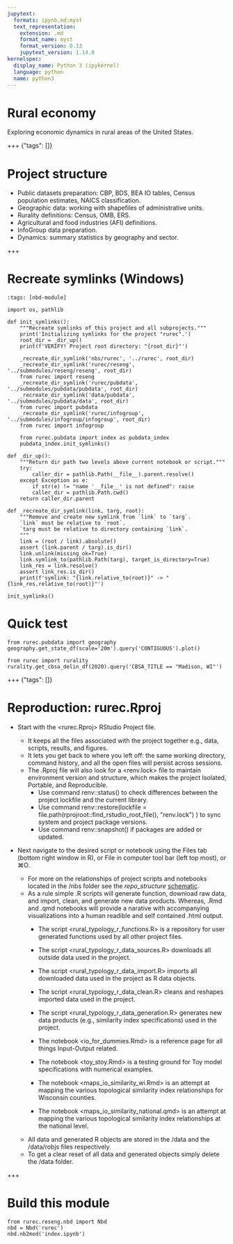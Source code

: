 ```yaml
---
jupytext:
  formats: ipynb,md:myst
  text_representation:
    extension: .md
    format_name: myst
    format_version: 0.13
    jupytext_version: 1.14.0
kernelspec:
  display_name: Python 3 (ipykernel)
  language: python
  name: python3
---
```


# Rural economy

Exploring economic dynamics in rural areas of the United States.

+++ {"tags": []}

# Project structure
 
- Public datasets preparation: CBP, BDS, BEA IO tables, Census population estimates, NAICS classification.
- Geographic data: working with shapefiles of administrative units.
- Rurality definitions: Census, OMB, ERS.
- Agricultural and food industries (AFI) definitions.
- InfoGroup data preparation.
- Dynamics: summary statistics by geography and sector.

+++

# Recreate symlinks (Windows)

```{code-cell} ipython3
:tags: [nbd-module]

import os, pathlib

def init_symlinks():
    """Recreate symlinks of this project and all subprojects."""
    print('Initializing symlinks for the project "rurec".')
    root_dir = _dir_up()
    print(f'VERIFY! Project root directory: "{root_dir}"')
    
    _recreate_dir_symlink('nbs/rurec', '../rurec', root_dir)
    _recreate_dir_symlink('rurec/reseng', '../submodules/reseng/reseng', root_dir)
    from rurec import reseng
    _recreate_dir_symlink('rurec/pubdata', '../submodules/pubdata/pubdata', root_dir)
    _recreate_dir_symlink('data/pubdata', '../submodules/pubdata/data', root_dir)
    from rurec import pubdata
    _recreate_dir_symlink('rurec/infogroup', '../submodules/infogroup/infogroup', root_dir)
    from rurec import infogroup
    
    from rurec.pubdata import index as pubdata_index
    pubdata_index.init_symlinks()
    
def _dir_up():
    """Return dir path two levels above current notebook or script."""
    try:
        caller_dir = pathlib.Path(__file__).parent.resolve()
    except Exception as e:
        if str(e) != "name '__file__' is not defined": raise
        caller_dir = pathlib.Path.cwd()
    return caller_dir.parent

def _recreate_dir_symlink(link, targ, root):
    """Remove and create new symlink from `link` to `targ`.
    `link` must be relative to `root`.
    `targ must be relative to directory containing `link`.
    """
    link = (root / link).absolute()
    assert (link.parent / targ).is_dir()
    link.unlink(missing_ok=True)
    link.symlink_to(pathlib.Path(targ), target_is_directory=True)
    link_res = link.resolve()
    assert link_res.is_dir()
    print(f'symlink: "{link.relative_to(root)}" -> "{link_res.relative_to(root)}"')
```

```{code-cell} ipython3
init_symlinks()
```

# Quick test

```{code-cell} ipython3
from rurec.pubdata import geography
geography.get_state_df(scale='20m').query('CONTIGUOUS').plot()
```

```{code-cell} ipython3
from rurec import rurality
rurality.get_cbsa_delin_df(2020).query('CBSA_TITLE == "Madison, WI"')
```

+++ {"tags": []}

# Reproduction: rurec.Rproj

- Start with the <rurec.Rproj> RStudio Project file.  
    - It keeps all the files associated with the project together e.g., data, scripts, results, and figures.
    - It lets you get back to where you left off: the same working directory, command history, and all the open files will persist across sessions.
    - The .Rproj file will also look for a <renv.lock> file to maintain environment version and structure, which makes the project Isolated, Portable, and Reproducible. 
        - Use command renv::status() to check differences between the project lockfile and the current library.
        - Use command renv::restore(lockfile = file.path(rprojroot::find_rstudio_root_file(), "renv.lock") ) to sync system and project package versions.
        - Use command renv::snapshot() if packages are added or updated. 
    
- Next navigate to the desired script or notebook using the Files tab (bottom right window in R), or File in computer tool bar (left top most), or ⌘O.  
    - For more on the relationships of project scripts and notebooks located in the /nbs folder see the *repo_structure* [schematic](https://docs.google.com/drawings/d/1z4iLABHF8wnfhSumAU7tXr68zDFd4wUfL8vclrVioBs/edit). 
    - As a rule simple .R scripts will generate function, download raw data, and import, clean, and generate new data products. Whereas, .Rmd and .qmd notebooks will provide a narative with accompanying visualizations into a human readible and self contained .html output. 
        - The script <rural_typology_r_functions.R> is a repository for user generated functions used by all other project files.  
        - The script <rural_typology_r_data_sources.R> downloads all outside data used in the project. 
        - The script <rural_typology_r_data_import.R> imports all downloaded data used in the project as R data objects.
        - The script <rural_typology_r_data_clean.R> cleans and reshapes imported data used in the project.
        - The script <rural_typology_r_data_generation.R> generates new data products (e.g., similarity index specifications) used in the project.       
        
        - The notebook <io_for_dummies.Rmd> is a reference page for all things Input-Output related. 
        - The notebook <toy_stoy.Rmd> is a testing ground for Toy model specifications with numerical examples. 
        - The notebook <maps_io_similarity_wi.Rmd> is an attempt at mapping the various topological similarity index relationships for Wisconsin counties. 
        - The notebook <maps_io_similarity_national.qmd> is an attempt at mapping the various topological similarity index relationships at the national level. 
    - All data and generated R objects are stored in the /data and the /data/robjs files respectively. 
    - To get a clear reset of all data and generated objects simply delete the /data folder.

+++

# Build this module

```{code-cell} ipython3
from rurec.reseng.nbd import Nbd
nbd = Nbd('rurec')
nbd.nb2mod('index.ipynb')
```
